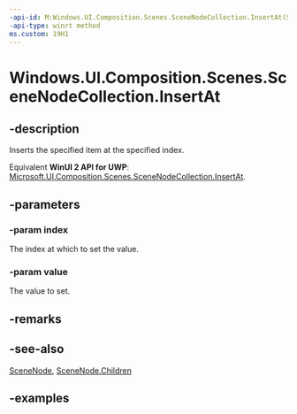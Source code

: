 ```yaml
---
-api-id: M:Windows.UI.Composition.Scenes.SceneNodeCollection.InsertAt(System.UInt32,Windows.UI.Composition.Scenes.SceneNode)
-api-type: winrt method
ms.custom: 19H1
---
```


<!-- Method syntax.
public void SceneNodeCollection.InsertAt(UInt32 index, SceneNode value)
-->

# Windows.UI.Composition.Scenes.SceneNodeCollection.InsertAt

## -description

Inserts the specified item at the specified index.

Equivalent **WinUI 2 API for UWP**: [Microsoft.UI.Composition.Scenes.SceneNodeCollection.InsertAt](/windows/winui/api/microsoft.ui.composition.scenes.scenenodecollection.insertat).

## -parameters
### -param index

The index at which to set the value.

### -param value

The value to set.

## -remarks

## -see-also

[SceneNode](scenenode.md), [SceneNode.Children](scenenode_children.md)

## -examples

